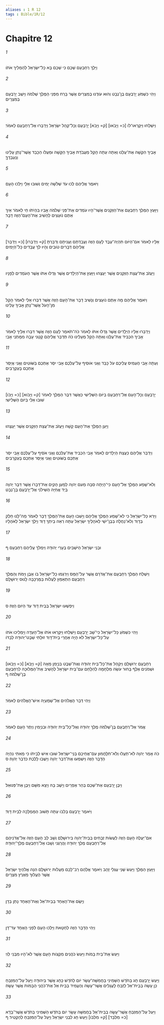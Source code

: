 ```yaml
---
aliases : 1 R 12
tags : Bible/1R/12
---
```


# Chapitre 12

###### 1
וַיֵּלֶךְ רְחַבְעָם שְׁכֶם כִּי שְׁכֶם בָּא כָל־יִשְׂרָאֵל לְהַמְלִיךְ אֹתֹו׃
###### 2
וַיְהִי כִּשְׁמֹעַ יָרָבְעָם בֶּן־נְבָט וְהוּא עֹודֶנּוּ בְמִצְרַיִם אֲשֶׁר בָּרַח מִפְּנֵי הַמֶּלֶךְ שְׁלֹמֹה וַיֵּשֶׁב יָרָבְעָם בְּמִצְרָיִם׃
###### 3
וַיִּשְׁלְחוּ וַיִּקְרְאוּ־לֹו [כ= וַיָּבֹאוּ] [ק= וַיָּבֹא] יָרָבְעָם וְכָל־קְהַל יִשְׂרָאֵל וַיְדַבְּרוּ אֶל־רְחַבְעָם לֵאמֹר׃
###### 4
אָבִיךָ הִקְשָׁה אֶת־עֻלֵּנוּ וְאַתָּה עַתָּה הָקֵל מֵעֲבֹדַת אָבִיךָ הַקָּשָׁה וּמֵעֻלֹּו הַכָּבֵד אֲשֶׁר־נָתַן עָלֵינוּ וְנַעַבְדֶךָּ׃
###### 5
וַיֹּאמֶר אֲלֵיהֶם לְכוּ עֹד שְׁלֹשָׁה יָמִים וְשׁוּבוּ אֵלָי וַיֵּלְכוּ הָעָם׃
###### 6
וַיִּוָּעַץ הַמֶּלֶךְ רְחַבְעָם אֶת־הַזְּקֵנִים אֲשֶׁר־הָיוּ עֹמְדִים אֶת־פְּנֵי שְׁלֹמֹה אָבִיו בִּהְיֹתֹו חַי לֵאמֹר אֵיךְ אַתֶּם נֹועָצִים לְהָשִׁיב אֶת־הָעָם־הַזֶּה דָּבָר׃
###### 7
[כ= וַיְדַבֵּר] [ק= וַיְדַבְּרוּ] אֵלָיו לֵאמֹר אִם־הַיֹּום תִּהְיֶה־עֶבֶד לָעָם הַזֶּה וַעֲבַדְתָּם וַעֲנִיתָם וְדִבַּרְתָּ אֲלֵיהֶם דְּבָרִים טֹובִים וְהָיוּ לְךָ עֲבָדִים כָּל־הַיָּמִים׃
###### 8
וַיַּעֲזֹב אֶת־עֲצַת הַזְּקֵנִים אֲשֶׁר יְעָצֻהוּ וַיִּוָּעַץ אֶת־הַיְלָדִים אֲשֶׁר גָּדְלוּ אִתֹּו אֲשֶׁר הָעֹמְדִים לְפָנָיו׃
###### 9
וַיֹּאמֶר אֲלֵיהֶם מָה אַתֶּם נֹועָצִים וְנָשִׁיב דָּבָר אֶת־הָעָם הַזֶּה אֲשֶׁר דִּבְּרוּ אֵלַי לֵאמֹר הָקֵל מִן־הָעֹל אֲשֶׁר־נָתַן אָבִיךָ עָלֵינוּ׃
###### 10
וַיְדַבְּרוּ אֵלָיו הַיְלָדִים אֲשֶׁר גָּדְלוּ אִתֹּו לֵאמֹר כֹּה־תֹאמַר לָעָם הַזֶּה אֲשֶׁר דִּבְּרוּ אֵלֶיךָ לֵאמֹר אָבִיךָ הִכְבִּיד אֶת־עֻלֵּנוּ וְאַתָּה הָקֵל מֵעָלֵינוּ כֹּה תְּדַבֵּר אֲלֵיהֶם קָטָנִּי עָבָה מִמָּתְנֵי אָבִי׃
###### 11
וְעַתָּה אָבִי הֶעְמִיס עֲלֵיכֶם עֹל כָּבֵד וַאֲנִי אֹוסִיף עַל־עֻלְּכֶם אָבִי יִסַּר אֶתְכֶם בַּשֹּׁוטִים וַאֲנִי אֲיַסֵּר אֶתְכֶם בָּעַקְרַבִּים׃
###### 12
[כ= וַיָּבֹו] [ק= וַיָּבֹוא] יָרָבְעָם וְכָל־הָעָם אֶל־רְחַבְעָם בַּיֹּום הַשְּׁלִישִׁי כַּאֲשֶׁר דִּבֶּר הַמֶּלֶךְ לֵאמֹר שׁוּבוּ אֵלַי בַּיֹּום הַשְּׁלִישִׁי׃
###### 13
וַיַּעַן הַמֶּלֶךְ אֶת־הָעָם קָשָׁה וַיַּעֲזֹב אֶת־עֲצַת הַזְּקֵנִים אֲשֶׁר יְעָצֻהוּ׃
###### 14
וַיְדַבֵּר אֲלֵיהֶם כַּעֲצַת הַיְלָדִים לֵאמֹר אָבִי הִכְבִּיד אֶת־עֻלְּכֶם וַאֲנִי אֹסִיף עַל־עֻלְּכֶם אָבִי יִסַּר אֶתְכֶם בַּשֹּׁוטִים וַאֲנִי אֲיַסֵּר אֶתְכֶם בָּעַקְרַבִּים׃
###### 15
וְלֹא־שָׁמַע הַמֶּלֶךְ אֶל־הָעָם כִּי־הָיְתָה סִבָּה מֵעִם יְהוָה לְמַעַן הָקִים אֶת־דְּבָרֹו אֲשֶׁר דִּבֶּר יְהוָה בְּיַד אֲחִיָּה הַשִּׁילֹנִי אֶל־יָרָבְעָם בֶּן־נְבָט׃
###### 16
וַיַּרְא כָּל־יִשְׂרָאֵל כִּי לֹא־שָׁמַע הַמֶּלֶךְ אֲלֵיהֶם וַיָּשִׁבוּ הָעָם אֶת־הַמֶּלֶךְ דָּבָר לֵאמֹר מַה־לָּנוּ חֵלֶק בְּדָוִד וְלֹא־נַחֲלָה בְּבֶן־יִשַׁי לְאֹהָלֶיךָ יִשְׂרָאֵל עַתָּה רְאֵה בֵיתְךָ דָּוִד וַיֵּלֶךְ יִשְׂרָאֵל לְאֹהָלָיו׃
###### 17
וּבְנֵי יִשְׂרָאֵל הַיֹּשְׁבִים בְּעָרֵי יְהוּדָה וַיִּמְלֹךְ עֲלֵיהֶם רְחַבְעָם׃ ף
###### 18
וַיִּשְׁלַח הַמֶּלֶךְ רְחַבְעָם אֶת־אֲדֹרָם אֲשֶׁר עַל־הַמַּס וַיִּרְגְּמוּ כָל־יִשְׂרָאֵל בֹּו אֶבֶן וַיָּמֹת וְהַמֶּלֶךְ רְחַבְעָם הִתְאַמֵּץ לַעֲלֹות בַּמֶּרְכָּבָה לָנוּס יְרוּשָׁלִָם׃
###### 19
וַיִּפְשְׁעוּ יִשְׂרָאֵל בְּבֵית דָּוִד עַד הַיֹּום הַזֶּה׃ ס
###### 20
וַיְהִי כִּשְׁמֹעַ כָּל־יִשְׂרָאֵל כִּי־שָׁב יָרָבְעָם וַיִּשְׁלְחוּ וַיִּקְרְאוּ אֹתֹו אֶל־הָעֵדָה וַיַּמְלִיכוּ אֹתֹו עַל־כָּל־יִשְׂרָאֵל לֹא הָיָה אַחֲרֵי בֵית־דָּוִד זוּלָתִי שֵׁבֶט־יְהוּדָה לְבַדֹּו׃
###### 21
[כ= וַיָּבֹאוּ] [ק= וַיָּבֹא] רְחַבְעָם יְרוּשָׁלִַם וַיַּקְהֵל אֶת־כָּל־בֵּית יְהוּדָה וְאֶת־שֵׁבֶט בִּנְיָמִן מֵאָה וּשְׁמֹנִים אֶלֶף בָּחוּר עֹשֵׂה מִלְחָמָה לְהִלָּחֵם עִם־בֵּית יִשְׂרָאֵל לְהָשִׁיב אֶת־הַמְּלוּכָה לִרְחַבְעָם בֶּן־שְׁלֹמֹה׃ ף
###### 22
וַיְהִי דְּבַר הָאֱלֹהִים אֶל־שְׁמַעְיָה אִישׁ־הָאֱלֹהִים לֵאמֹר׃
###### 23
אֱמֹר אֶל־רְחַבְעָם בֶּן־שְׁלֹמֹה מֶלֶךְ יְהוּדָה וְאֶל־כָּל־בֵּית יְהוּדָה וּבִנְיָמִין וְיֶתֶר הָעָם לֵאמֹר׃
###### 24
כֹּה אָמַר יְהוָה לֹא־תַעֲלוּ וְלֹא־תִלָּחֲמוּן עִם־אֲחֵיכֶם בְּנֵי־יִשְׂרָאֵל שׁוּבוּ אִישׁ לְבֵיתֹו כִּי מֵאִתִּי נִהְיָה הַדָּבָר הַזֶּה וַיִּשְׁמְעוּ אֶת־דְּבַר יְהוָה וַיָּשֻׁבוּ לָלֶכֶת כִּדְבַר יְהוָה׃ ס
###### 25
וַיִּבֶן יָרָבְעָם אֶת־שְׁכֶם בְּהַר אֶפְרַיִם וַיֵּשֶׁב בָּהּ וַיֵּצֵא מִשָּׁם וַיִּבֶן אֶת־פְּנוּאֵל׃
###### 26
וַיֹּאמֶר יָרָבְעָם בְּלִבֹּו עַתָּה תָּשׁוּב הַמַּמְלָכָה לְבֵית דָּוִד׃
###### 27
אִם־יַעֲלֶה הָעָם הַזֶּה לַעֲשֹׂות זְבָחִים בְּבֵית־יְהוָה בִּירוּשָׁלִַם וְשָׁב לֵב הָעָם הַזֶּה אֶל־אֲדֹנֵיהֶם אֶל־רְחַבְעָם מֶלֶךְ יְהוּדָה וַהֲרָגֻנִי וְשָׁבוּ אֶל־רְחַבְעָם מֶלֶךְ־יְהוּדָה׃
###### 28
וַיִּוָּעַץ הַמֶּלֶךְ וַיַּעַשׂ שְׁנֵי עֶגְלֵי זָהָב וַיֹּאמֶר אֲלֵהֶם רַב־לָכֶם מֵעֲלֹות יְרוּשָׁלִַם הִנֵּה אֱלֹהֶיךָ יִשְׂרָאֵל אֲשֶׁר הֶעֱלוּךָ מֵאֶרֶץ מִצְרָיִם׃
###### 29
וַיָּשֶׂם אֶת־הָאֶחָד בְּבֵית־אֵל וְאֶת־הָאֶחָד נָתַן בְּדָן׃
###### 30
וַיְהִי הַדָּבָר הַזֶּה לְחַטָּאת וַיֵּלְכוּ הָעָם לִפְנֵי הָאֶחָד עַד־דָּן׃
###### 31
וַיַּעַשׂ אֶת־בֵּית בָּמֹות וַיַּעַשׂ כֹּהֲנִים מִקְצֹות הָעָם אֲשֶׁר לֹא־הָיוּ מִבְּנֵי לֵוִי׃
###### 32
וַיַּעַשׂ יָרָבְעָם חָג בַּחֹדֶשׁ הַשְּׁמִינִי בַּחֲמִשָּׁה־עָשָׂר יֹום לַחֹדֶשׁ כֶּחָג אֲשֶׁר בִּיהוּדָה וַיַּעַל עַל־הַמִּזְבֵּחַ כֵּן עָשָׂה בְּבֵית־אֵל לְזַבֵּחַ לָעֲגָלִים אֲשֶׁר־עָשָׂה וְהֶעֱמִיד בְּבֵית אֵל אֶת־כֹּהֲנֵי הַבָּמֹות אֲשֶׁר עָשָׂה׃
###### 33
וַיַּעַל עַל־הַמִּזְבֵּחַ אֲשֶׁר־עָשָׂה בְּבֵית־אֵל בַּחֲמִשָּׁה עָשָׂר יֹום בַּחֹדֶשׁ הַשְּׁמִינִי בַּחֹדֶשׁ אֲשֶׁר־בָּדָא [כ= מִלִּבַּד] [ק= מִלִּבֹּו] וַיַּעַשׂ חָג לִבְנֵי יִשְׂרָאֵל וַיַּעַל עַל־הַמִּזְבֵּחַ לְהַקְטִיר׃ ף
